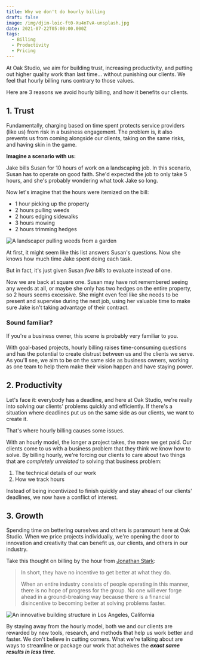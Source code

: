 ```yaml
---
title: Why we don't do hourly billing
draft: false
image: /img/djim-loic-ft0-Xu4nTvA-unsplash.jpg
date: 2021-07-22T05:00:00.000Z
tags:
  - Billing
  - Productivity
  - Pricing
---
```


At Oak Studio, we aim for building trust, increasing productivity, and putting out higher quality work than last time... without punishing our clients. We feel that hourly billing runs contrary to those values.

Here are 3 reasons we avoid hourly billing, and how it benefits our clients.


## 1. Trust

Fundamentally, charging based on time spent protects service providers (like us) from risk in a business engagement. The problem is, it also prevents us from coming alongside our clients, taking on the same risks, and having skin in the game.

**Imagine a scenario with us:**

Jake bills Susan for 10 hours of work on a landscaping job. In this scenario, Susan has to operate on good faith. She'd expected the job to only take 5 hours, and she's probably wondering what took Jake so long.

Now let's imagine that the hours were itemized on the bill:

- 1 hour picking up the property
- 2 hours pulling weeds
- 2 hours edging sidewalks
- 3 hours mowing
- 2 hours trimming hedges

![A landscaper pulling weeds from a garden](/img/priscilla-du-preez-JCZ2pE-Szpw-unsplash.jpg)

At first, it might seem like this list answers Susan's questions. Now she knows how much time Jake spent doing each task.

But in fact, it's just given Susan *five bills* to evaluate instead of one.

Now we are back at square one. Susan may have not remembered seeing any weeds at all, or maybe she only has two hedges on the entire property, so 2 hours seems excessive. She might even feel like she needs to be present and supervise during the next job, using her valuable time to make sure Jake isn't taking advantage of their contract.

### Sound familiar?
If you're a business owner, this scene is probably very familiar to you.

With goal-based projects, hourly billing raises time-consuming questions and has the potential to create distrust between us and the clients we serve. As you'll see, we aim to be on the same side as business owners, working as one team to help them make their vision happen and have staying power.


## 2. Productivity

Let's face it: everybody has a deadline, and here at Oak Studio, we're really into solving our clients' problems quickly and efficiently. If there's a situation where deadlines put us on the same side as our clients, we want to create it.

That's where hourly billing causes some issues.

With an hourly model, the longer a project takes, the more we get paid. Our clients come to us with a business problem that they think we know how to solve. By billing hourly, we're forcing our clients to care about two things that are *completely unrelated* to solving that business problem:

1. The technical details of our work
2. How we track hours

Instead of being incentivized to finish quickly and stay ahead of our clients' deadlines, we now have a conflict of interest.


## 3. Growth

Spending time on bettering ourselves and others is paramount here at Oak Studio. When we price projects individually, we're opening the door to innovation and creativity that can benefit us, our clients, and others in our industry.

Take this thought on billing by the hour from [Jonathan Stark](https://jonathanstark.com/):

> In short, they have no incentive to get better at what they do.
> 
> When an entire industry consists of people operating in this manner, there is no hope of progress for the group. No one will ever forge ahead in a ground-breaking way because there is a financial disincentive to becoming better at solving problems faster.

![An innovative building structure in Los Angeles, California](/img/kimon-maritz-mQiZnKwGXW0-unsplash.jpg)

By staying away from the hourly model, both we and our clients are rewarded by new tools, research, and methods that help us work better and faster. We don't believe in cutting corners. What we're talking about are ways to streamline or package our work that acheives the *__exact same results in less time__*.

